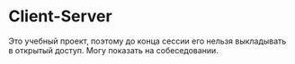 # Client-Server
Это учебный проект, поэтому до конца сессии его нельзя выкладывать в открытый доступ. Могу показать на собеседовании.
